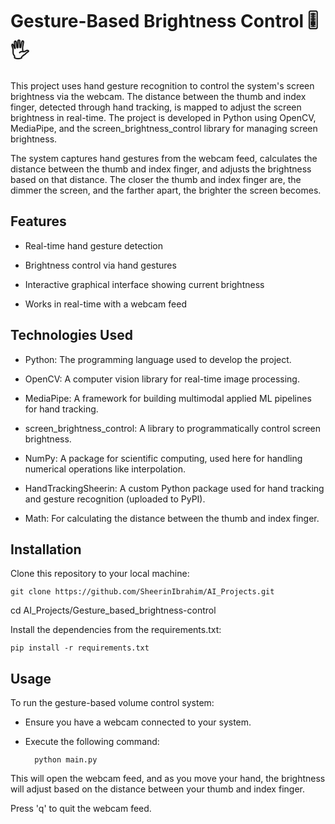 # Gesture-Based Brightness Control 🎚️🖐️

This project uses hand gesture recognition to control the system's screen brightness via the webcam. The distance between the thumb and index finger, detected through hand tracking, is mapped to adjust the screen brightness in real-time. The project is developed in Python using OpenCV, MediaPipe, and the screen_brightness_control library for managing screen brightness.

The system captures hand gestures from the webcam feed, calculates the distance between the thumb and index finger, and adjusts the brightness based on that distance. The closer the thumb and index finger are, the dimmer the screen, and the farther apart, the brighter the screen becomes.

## Features

- Real-time hand gesture detection

- Brightness control via hand gestures

- Interactive graphical interface showing current brightness

- Works in real-time with a webcam feed

## Technologies Used

- Python: The programming language used to develop the project.

- OpenCV: A computer vision library for real-time image processing.

- MediaPipe: A framework for building multimodal applied ML pipelines for hand tracking.

- screen_brightness_control: A library to programmatically control screen brightness.

- NumPy: A package for scientific computing, used here for handling numerical operations like interpolation.

- HandTrackingSheerin: A custom Python package used for hand tracking and gesture recognition (uploaded to PyPI).

- Math: For calculating the distance between the thumb and index finger.

## Installation

Clone this repository to your local machine:

	git clone https://github.com/SheerinIbrahim/AI_Projects.git
cd AI_Projects/Gesture_based_brightness-control

Install the dependencies from the requirements.txt:

	pip install -r requirements.txt

## Usage

To run the gesture-based volume control system:

- Ensure you have a webcam connected to your system.

- Execute the following command:

		python main.py

This will open the webcam feed, and as you move your hand, the brightness will adjust based on the distance between your thumb and index finger.

Press 'q' to quit the webcam feed.
